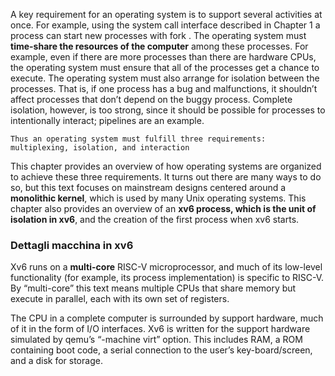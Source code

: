 A key requirement for an operating system is to support several activities at once. For example, using the system call interface described in Chapter 1 a process can start new processes with fork . The operating system must __time-share the resources of the computer__ among these processes. For example, even if there are more processes than there are hardware CPUs, the operating system must ensure that all of the processes get a chance to execute. The operating system must also arrange for isolation between the processes. That is, if one process has a bug and malfunctions, it shouldn’t affect processes that don’t depend on the buggy process. Complete isolation, however, is too strong, since it should be possible for processes to intentionally interact; pipelines are an example. 
    
    Thus an operating system must fulfill three requirements: multiplexing, isolation, and interaction

This chapter provides an overview of how operating systems are organized to achieve these three requirements. It turns out there are many ways to do so, but this text focuses on mainstream designs centered around a __monolithic kernel__, which is used by many Unix operating systems. This chapter also provides an overview of an __xv6 process, which is the unit of isolation in xv6__, and the creation of the first process when xv6 starts.

### Dettagli macchina in xv6
Xv6 runs on a __multi-core__ RISC-V microprocessor, and much of its low-level functionality (for example, its process implementation) is specific to RISC-V.  By “multi-core” this text means multiple CPUs that share memory but execute in parallel, each with its own set of registers.

The CPU in a complete computer is surrounded by support hardware, much of it in the form of I/O interfaces. Xv6 is written for the support hardware simulated by qemu’s “-machine virt” option. This includes RAM, a ROM containing boot code, a serial connection to the user’s key-board/screen, and a disk for storage.